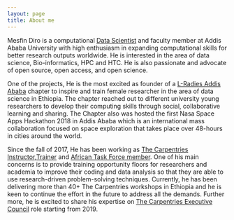 ```yaml
---
layout: page
title: About me
---
```


Mesfin Diro is a computational [Data Scientist](datacamp.com/statement-of-accomplishment/track/2374f44a1929076ec438404f79d310f00918cc54) and faculty member at Addis Ababa University with high enthusiasm in expanding computational skills for better research outputs worldwide.  He is interested in the area of data science, Bio-informatics, HPC and HTC. He is also passionate and advocate of open source, open access, and open science.

One of the projects, He is the most excited as founder of a [L-Radies Addis Ababa](https://www.meetup.com/rladies-addis-ababa/members/) chapter to inspire and train female researcher in the area of data science in Ethiopia. The chapter reached out to different university young researchers to develop their computing skills through social, collaborative learning and sharing. The Chapter also was hosted the first Nasa Space Apps Hackathon 2018 in Addis Ababa which is an international mass collaboration focused on space exploration that takes place over 48-hours in cities around the world.

Since the fall of 2017, He has been working as [The Carpentries](https://carpentries.org/trainers/) [Instructor](https://carpentries.org/instructors/),[Trainer](https://carpentries.org/trainers/) and [African Task Force member](https://docs.carpentries.org/topic_folders/regional_communities/african_task_force.html). One of his main concerns is to provide training opportunity floors for researchers and academia to improve their coding and data analysis so that they are able to use research-driven problem-solving techniques. Currently, he has been delivering more than 40+ The Carpentries workshops in Ethiopia and he is keen to continue the effort in the future to address all the demands. Further more, he is excited to share his expertise on [The Carpentries Executive Council](https://static.carpentries.org/governance/) role starting from 2019.
